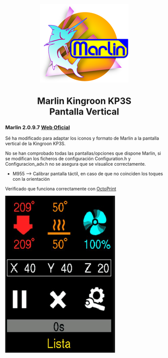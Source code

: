 <p align="center"><img src="buildroot/share/pixmaps/logo/marlin-outrun-nf-500.png" height="250" alt="MarlinFirmware's logo" /></p>

<h1 align="center">Marlin Kingroon KP3S <br/> Pantalla Vertical </h1>

### Marlin 2.0.9.7 [Web Oficial](https://github.com/MarlinFirmware/Marlin)

Sé ha modificado para adaptar los iconos y formato de Marlin a la pantalla vertical de la Kingroon KP3S.

No se han comprobado todas las pantallas/opciones que dispone Marlin, si se modifican los ficheros de configuración Configuration.h y Configuracion_adv.h no se asegura que se visualice correctamente.
- M955 --> Calibrar pantalla táctil, en caso de que no coinciden los toques con la orientación

Verificado que funciona correctamente con [OctoPrint](https://octoprint.org/)

<img src="pantalla_KingroonKP3S.gif"/>
